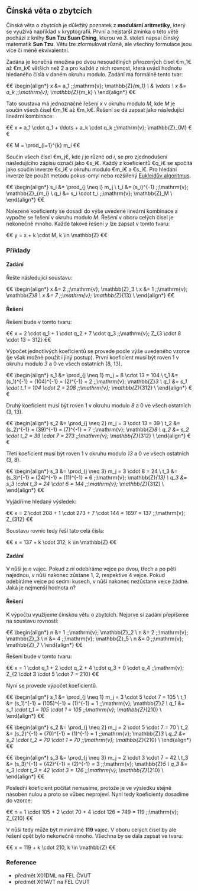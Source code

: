 ## Čínská věta o zbytcích

Čínská věta o zbytcích je důležitý poznatek z **modulární aritmetiky**, který se využívá například v kryptografii. První a nejstarší zmínka o této větě pochází z knihy **Sun Tzu Suan Ching**, kterou ve 3. století napsal čínský matematik **Sun Tzu**. Větu lze zformulovat různě, ale všechny formulace jsou více či méně ekvivalentní.

Zadána je konečná množina po dvou nesoudělných přirozených čísel €m_1€ až €m_k€ větších než 2 a pro každé z nich rovnost, která uvádí hodnotu hledaného čísla v daném okruhu modulo. Zadání má formálně tento tvar:

€€
\begin{align*}
x &= a_1 \;\;\mathrm{v}\; \mathbb{Z}_{m_1} \\
& \vdots \\
x &= a_k \;\;\mathrm{v}\; \mathbb{Z}_{m_k} \\
\end{align*}
€€

Tato soustava má jednoznačné řešení *x* v okruhu modulo *M*, kde *M* je součin všech čísel €m_1€ až €m_k€. Řešení se dá zapsat jako následující lineární kombinace:

€€ x = a_1 \cdot q_1 + \ldots + a_k \cdot q_k \;\;\mathrm{v}\; \mathbb{Z}_{M} €€

€€ M = \prod_{i=1}^{k} m_i €€

Součin všech čísel €m_j€, kde *j* je různé od *i*, se pro zjednodušení následujícího zápisu označí jako €s_i€. Každý z koeficientů €q_i€ se spočítá jako součin inverze €s_i€ v okruhu modulo €m_i€ a €s_i€. Pro hledání inverze lze použít metodu pokus-omyl nebo rozšířený [Eukleidův algoritmus](wiki/algoritmus-eukleid).

€€
\begin{align*}
s_i &= \prod_{j \neq i} m_j \\
t_i &= (s_i)^{-1} \;\;\mathrm{v}\; \mathbb{Z}_{m_i} \\
q_i &= s_i \cdot t_i \;\;\mathrm{v}\; \mathbb{Z}_M \\
\end{align*}
€€

Nalezené koeficienty se dosadí do výše uvedené lineární kombinace a vypočte se řešení v okruhu modulo *M*. Řešení v oboru celých čísel je nekonečně mnoho. Každé takové řešení *y* lze zapsat v tomto tvaru:

€€ y = x + k \cdot M, k \in \mathbb{Z} €€

### Příklady

#### Zadání

Řešte následující soustavu:

€€
\begin{align*}
x &= 2 \;\;\mathrm{v}\; \mathbb{Z}_3 \\
x &= 1 \;\;\mathrm{v}\; \mathbb{Z}_8 \\
x &= 7 \;\;\mathrm{v}\; \mathbb{Z}_{13} \\
\end{align*}
€€

#### Řešení

Řešení bude v tomto tvaru:

€€ x = 2 \cdot q_1 + 1 \cdot q_2 + 7 \cdot q_3 \;\;\mathrm{v}\; Z_{3 \cdot 8 \cdot 13 = 312} €€

Výpočet jednotlivých koeficientů se provede podle výše uvedeného vzorce (je však možné použít i jiný postup). První koeficient musí být roven 1 v okruhu modulo *3* a 0 ve všech ostatních (8, 13).

€€
\begin{align*}
s_1 &= \prod_{j \neq 1} m_j = 8 \cdot 13 = 104 \\
t_1 &= (s_1)^{-1} = (104)^{-1} = (2)^{-1} = 2 \;\;\mathrm{v}\; \mathbb{Z}_3 \\
q_1 &= s_1 \cdot t_1 = 104 \cdot 2 = 208 \;\;\mathrm{v}\; \mathbb{Z}_{312} \\
\end{align*}
€€

Druhý koeficient musí být roven 1 v okruhu modulo *8* a 0 ve všech ostatních (3, 13).

€€
\begin{align*}
s_2 &= \prod_{j \neq 2} m_j = 3 \cdot 13 = 39 \\
t_2 &= (s_2)^{-1} = (39)^{-1} = (7)^{-1} = 7 \;\;\mathrm{v}\; \mathbb{Z}_8 \\
q_2 &= s_2 \cdot t_2 = 39 \cdot 7 = 273 \;\;\mathrm{v}\; \mathbb{Z}_{312} \\
\end{align*}
€€

Třetí koeficient musí být roven 1 v okruhu modulo *13* a 0 ve všech ostatních (3, 8).

€€
\begin{align*}
s_3 &= \prod_{j \neq 3} m_j = 3 \cdot 8 = 24 \\
t_3 &= (s_3)^{-1} = (24)^{-1} = (11)^{-1} = 6 \;\;\mathrm{v}\; \mathbb{Z}_{13} \\
q_3 &= s_3 \cdot t_3 = 24 \cdot 6 = 144 \;\;\mathrm{v}\; \mathbb{Z}_{312} \\
\end{align*}
€€

Vyjádříme hledaný výsledek:

€€ x = 2 \cdot 208 + 1 \cdot 273 + 7 \cdot 144 = 1697 = 137 \;\;\mathrm{v}\; Z_{312} €€

Soustavu rovnic tedy řeší tato celá čísla:

€€ x = 137 + k \cdot 312, k \in \mathbb{Z} €€

#### Zadání

V nůši je *n* vajec. Pokud z ní odebíráme vejce po dvou, třech a po pěti najednou, v nůši nakonec zůstane 1, 2, respektive 4 vejce. Pokud odebíráme vejce po sedmi kusech, v nůši nakonec nezůstane vejce žádné. Jaká je nejmenší hodnota *n*?

#### Řešení

K výpočtu využijeme čínskou větu o zbytcích. Nejprve si zadání přepíšeme na soustavu rovností:

€€
\begin{align*}
n &= 1 \;\;\mathrm{v}\; \mathbb{Z}_2 \\
n &= 2 \;\;\mathrm{v}\; \mathbb{Z}_3 \\
n &= 4 \;\;\mathrm{v}\; \mathbb{Z}_5 \\
n &= 0 \;\;\mathrm{v}\; \mathbb{Z}_7 \\
\end{align*}
€€

Řešení bude v tomto tvaru:

€€ x = 1 \cdot q_1 + 2 \cdot q_2 + 4 \cdot q_3 + 0 \cdot q_4 \;\;\mathrm{v}\; Z_{2 \cdot 3 \cdot 5 \cdot 7 = 210} €€

Nyní se provede výpočet koeficientů.

€€
\begin{align*}
s_1 &= \prod_{j \neq 1} m_j = 3 \cdot 5 \cdot 7 = 105 \\
t_1 &= (s_1)^{-1} = (105)^{-1} = (1)^{-1} = 1 \;\;\mathrm{v}\; \mathbb{Z}_2 \\
q_1 &= s_1 \cdot t_1 = 105 \cdot 1 = 105 \;\;\mathrm{v}\; \mathbb{Z}_{210} \\
\end{align*}
€€

€€
\begin{align*}
s_2 &= \prod_{j \neq 2} m_j = 2 \cdot 5 \cdot 7 = 70 \\
t_2 &= (s_2)^{-1} = (70)^{-1} = (1)^{-1} = 1 \;\;\mathrm{v}\; \mathbb{Z}_3 \\
q_2 &= s_2 \cdot t_2 = 70 \cdot 1 = 70 \;\;\mathrm{v}\; \mathbb{Z}_{210} \\
\end{align*}
€€

€€
\begin{align*}
s_3 &= \prod_{j \neq 3} m_j = 2 \cdot 3 \cdot 7 = 42 \\
t_3 &= (s_3)^{-1} = (42)^{-1} = (2)^{-1} = 3 \;\;\mathrm{v}\; \mathbb{Z}_5 \\
q_3 &= s_3 \cdot t_3 = 42 \cdot 3 = 126 \;\;\mathrm{v}\; \mathbb{Z}_{210} \\
\end{align*}
€€

Poslední koeficient počítat nemusíme, protože je ve výsledku stejně násoben nulou a proto se vůbec neprojeví. Nyní tedy koeficienty dosadíme do vzorce:

€€ n = 1 \cdot 105 + 2 \cdot 70 + 4 \cdot 126 = 749 = 119 \;\;\mathrm{v}\; Z_{210} €€

V nůši tedy může být minimálně **119** vajec. V oboru celých čísel by ale řešení opět bylo nekonečně mnoho. Všechna by se dala zapsat ve tvaru:

€€ x = 119 + k \cdot 210, k \in \mathbb{Z} €€

### Reference

- předmět X01DML na FEL ČVUT
- předmět X01AVT na FEL ČVUT